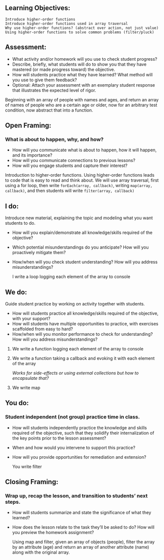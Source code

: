 ## Learning Objectives:
	Introduce higher-order functions
	Introduce higher-order functions used in array traversal
	Why use higher-order functions? (abstract over action, not just value)
	Using higher-order functions to solve common problems (filter/pluck)

## Assessment:
- What activity and/or homework will you use to check student progress?
- Describe, briefly, what students will do to show you that they have mastered (or made progress toward) the objective.
- How will students practice what they have learned? What method will you use to give them feedback?
- Optional: Attach your assessment with an exemplary student response that illustrates the expected level of rigor.

Beginning with an array of people with names and ages, and return an array of names of people who are a certain age or older, now for an arbitrary test condition, now abstract that into a function.

## Open Framing:
### What is about to happen, why, and how?
- How will you communicate what is about to happen, how it will happen, and its importance?
- How will you communicate connections to previous lessons?
- How will you engage students and capture their interest?

Introduction to higher-order functions. Using higher-order functions leads to code that is easy to read and think about. We will use array traversal, first using a for loop, then write `forEach(array, callback)`, writing `map(array, callback)`, and then students will write `filter(array, callback)`

## I do:
Introduce new material, explaining the topic and modeling what you want students to do.
- How will you explain/demonstrate all knowledge/skills required of the objective?
- Which potential misunderstandings do you anticipate? How will you proactively mitigate them?
- How/when will you check student understanding? How will you address misunderstandings?

	I write a loop logging each element of the array to console

## We do:
Guide student practice by working on activity together with students.
- How will students practice all knowledge/skills required of the objective, with your support?
- How will students have multiple opportunities to practice, with exercises scaffolded from easy to hard?
- How/when will you monitor performance to check for understanding? How will you address misunderstandings?

1. We write a function logging each element of the array to console
2. We write a function taking a callback and evoking it with each element of the array
	
    *Works for side-effects or using external collections but how to encapsulate that?*

3. We write map


## You do:
### Student independent (not group) practice time in class.
- How will students independently practice the knowledge and skills required of the objective, such that they solidify their internalization of the key points prior to the lesson assessment?
- When and how would you intervene to support this practice?
- How will you provide opportunities for remediation and extension?

	You write filter

## Closing Framing:
### Wrap up, recap the lesson, and transition to students’ next steps.
- How will students summarize and state the significance of what they learned?
- How does the lesson relate to the task they’ll be asked to do? How will you preview the homework assignment?

	Using map and filter, given an array of objects (people), filter the array by an attribute (age) and return an array of another attribute (name) along with the original array. 